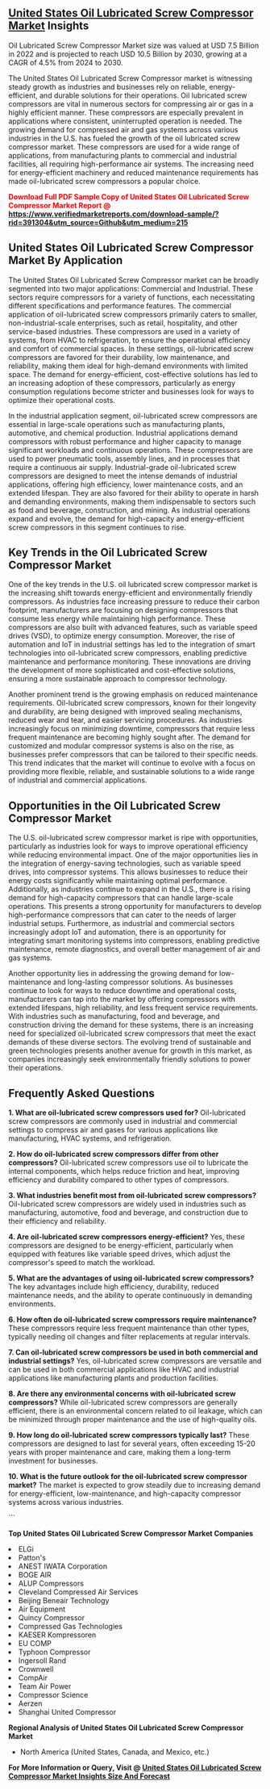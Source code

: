 <h2><a href="https://www.verifiedmarketreports.com/download-sample/?rid=391304&amp;utm_source=Github&amp;utm_medium=215" target="_blank">United States Oil Lubricated Screw Compressor Market</a> Insights</h2><p>Oil Lubricated Screw Compressor Market size was valued at USD 7.5 Billion in 2022 and is projected to reach USD 10.5 Billion by 2030, growing at a CAGR of 4.5% from 2024 to 2030.</p><p> <p>The United States Oil Lubricated Screw Compressor market is witnessing steady growth as industries and businesses rely on reliable, energy-efficient, and durable solutions for their operations. Oil lubricated screw compressors are vital in numerous sectors for compressing air or gas in a highly efficient manner. These compressors are especially prevalent in applications where consistent, uninterrupted operation is needed. The growing demand for compressed air and gas systems across various industries in the U.S. has fueled the growth of the oil lubricated screw compressor market. These compressors are used for a wide range of applications, from manufacturing plants to commercial and industrial facilities, all requiring high-performance air systems. The increasing need for energy-efficient machinery and reduced maintenance requirements has made oil-lubricated screw compressors a popular choice. <strong><p><span class=""><span style="color: #ff0000;"><strong>Download Full PDF Sample Copy of United States Oil Lubricated Screw Compressor Market Report</strong> @ </span><a href="https://www.verifiedmarketreports.com/download-sample/?rid=391304&amp;utm_source=Github&amp;utm_medium=215" target="_blank">https://www.verifiedmarketreports.com/download-sample/?rid=391304&amp;utm_source=Github&amp;utm_medium=215</a></span></p></strong> <h2>United States Oil Lubricated Screw Compressor Market By Application</h2> <p>The United States Oil Lubricated Screw Compressor market can be broadly segmented into two major applications: Commercial and Industrial. These sectors require compressors for a variety of functions, each necessitating different specifications and performance features. The commercial application of oil-lubricated screw compressors primarily caters to smaller, non-industrial-scale enterprises, such as retail, hospitality, and other service-based industries. These compressors are used in a variety of systems, from HVAC to refrigeration, to ensure the operational efficiency and comfort of commercial spaces. In these settings, oil-lubricated screw compressors are favored for their durability, low maintenance, and reliability, making them ideal for high-demand environments with limited space. The demand for energy-efficient, cost-effective solutions has led to an increasing adoption of these compressors, particularly as energy consumption regulations become stricter and businesses look for ways to optimize their operational costs.</p> <p>In the industrial application segment, oil-lubricated screw compressors are essential in large-scale operations such as manufacturing plants, automotive, and chemical production. Industrial applications demand compressors with robust performance and higher capacity to manage significant workloads and continuous operations. These compressors are used to power pneumatic tools, assembly lines, and in processes that require a continuous air supply. Industrial-grade oil-lubricated screw compressors are designed to meet the intense demands of industrial applications, offering high efficiency, lower maintenance costs, and an extended lifespan. They are also favored for their ability to operate in harsh and demanding environments, making them indispensable to sectors such as food and beverage, construction, and mining. As industrial operations expand and evolve, the demand for high-capacity and energy-efficient screw compressors in this segment continues to rise.</p> <h2>Key Trends in the Oil Lubricated Screw Compressor Market</h2> <p>One of the key trends in the U.S. oil lubricated screw compressor market is the increasing shift towards energy-efficient and environmentally friendly compressors. As industries face increasing pressure to reduce their carbon footprint, manufacturers are focusing on designing compressors that consume less energy while maintaining high performance. These compressors are also built with advanced features, such as variable speed drives (VSD), to optimize energy consumption. Moreover, the rise of automation and IoT in industrial settings has led to the integration of smart technologies into oil-lubricated screw compressors, enabling predictive maintenance and performance monitoring. These innovations are driving the development of more sophisticated and cost-effective solutions, ensuring a more sustainable approach to compressor technology.</p> <p>Another prominent trend is the growing emphasis on reduced maintenance requirements. Oil-lubricated screw compressors, known for their longevity and durability, are being designed with improved sealing mechanisms, reduced wear and tear, and easier servicing procedures. As industries increasingly focus on minimizing downtime, compressors that require less frequent maintenance are becoming highly sought after. The demand for customized and modular compressor systems is also on the rise, as businesses prefer compressors that can be tailored to their specific needs. This trend indicates that the market will continue to evolve with a focus on providing more flexible, reliable, and sustainable solutions to a wide range of industrial and commercial applications.</p> <h2>Opportunities in the Oil Lubricated Screw Compressor Market</h2> <p>The U.S. oil-lubricated screw compressor market is ripe with opportunities, particularly as industries look for ways to improve operational efficiency while reducing environmental impact. One of the major opportunities lies in the integration of energy-saving technologies, such as variable speed drives, into compressor systems. This allows businesses to reduce their energy costs significantly while maintaining optimal performance. Additionally, as industries continue to expand in the U.S., there is a rising demand for high-capacity compressors that can handle large-scale operations. This presents a strong opportunity for manufacturers to develop high-performance compressors that can cater to the needs of larger industrial setups. Furthermore, as industrial and commercial sectors increasingly adopt IoT and automation, there is an opportunity for integrating smart monitoring systems into compressors, enabling predictive maintenance, remote diagnostics, and overall better management of air and gas systems.</p> <p>Another opportunity lies in addressing the growing demand for low-maintenance and long-lasting compressor solutions. As businesses continue to look for ways to reduce downtime and operational costs, manufacturers can tap into the market by offering compressors with extended lifespans, high reliability, and less frequent service requirements. With industries such as manufacturing, food and beverage, and construction driving the demand for these systems, there is an increasing need for specialized oil-lubricated screw compressors that meet the exact demands of these diverse sectors. The evolving trend of sustainable and green technologies presents another avenue for growth in this market, as companies increasingly seek environmentally friendly solutions to power their operations.</p> <h2>Frequently Asked Questions</h2> <p><strong>1. What are oil-lubricated screw compressors used for?</strong> Oil-lubricated screw compressors are commonly used in industrial and commercial settings to compress air and gases for various applications like manufacturing, HVAC systems, and refrigeration.</p> <p><strong>2. How do oil-lubricated screw compressors differ from other compressors?</strong> Oil-lubricated screw compressors use oil to lubricate the internal components, which helps reduce friction and heat, improving efficiency and durability compared to other types of compressors.</p> <p><strong>3. What industries benefit most from oil-lubricated screw compressors?</strong> Oil-lubricated screw compressors are widely used in industries such as manufacturing, automotive, food and beverage, and construction due to their efficiency and reliability.</p> <p><strong>4. Are oil-lubricated screw compressors energy-efficient?</strong> Yes, these compressors are designed to be energy-efficient, particularly when equipped with features like variable speed drives, which adjust the compressor's speed to match the workload.</p> <p><strong>5. What are the advantages of using oil-lubricated screw compressors?</strong> The key advantages include high efficiency, durability, reduced maintenance needs, and the ability to operate continuously in demanding environments.</p> <p><strong>6. How often do oil-lubricated screw compressors require maintenance?</strong> These compressors require less frequent maintenance than other types, typically needing oil changes and filter replacements at regular intervals.</p> <p><strong>7. Can oil-lubricated screw compressors be used in both commercial and industrial settings?</strong> Yes, oil-lubricated screw compressors are versatile and can be used in both commercial applications like HVAC and industrial applications like manufacturing plants and production facilities.</p> <p><strong>8. Are there any environmental concerns with oil-lubricated screw compressors?</strong> While oil-lubricated screw compressors are generally efficient, there is an environmental concern related to oil leakage, which can be minimized through proper maintenance and the use of high-quality oils.</p> <p><strong>9. How long do oil-lubricated screw compressors typically last?</strong> These compressors are designed to last for several years, often exceeding 15-20 years with proper maintenance and care, making them a long-term investment for businesses.</p> <p><strong>10. What is the future outlook for the oil-lubricated screw compressor market?</strong> The market is expected to grow steadily due to increasing demand for energy-efficient, low-maintenance, and high-capacity compressor systems across various industries.</p> ```</p><p><strong>Top United States Oil Lubricated Screw Compressor Market Companies</strong></p><div data-test-id=""><p><li>ELGi</li><li> Patton's</li><li> ANEST IWATA Corporation</li><li> BOGE AIR</li><li> ALUP Compressors</li><li> Cleveland Compressed Air Services</li><li> Beijing Beneair Technology</li><li> Air Equipment</li><li> Quincy Compressor</li><li> Compressed Gas Technologies</li><li> KAESER Kompressoren</li><li> EU COMP</li><li> Typhoon Compressor</li><li> Ingersoll Rand</li><li> Crownwell</li><li> CompAir</li><li> Team Air Power</li><li> Compressor Science</li><li> Aerzen</li><li> Shanghai United Compressor</li></p><div><strong>Regional Analysis of&nbsp;United States Oil Lubricated Screw Compressor Market</strong></div><ul><li dir="ltr"><p dir="ltr">North America&nbsp;(United States, Canada, and Mexico, etc.)</p></li></ul><p><strong>For More Information or Query, Visit @&nbsp;</strong><strong><a href="https://www.verifiedmarketreports.com/product/oil-lubricated-screw-compressor-market/?utm_source=Github&amp;utm_medium=215" target="_blank">United States Oil Lubricated Screw Compressor Market Insights Size And Forecast</a></strong></p></div>
